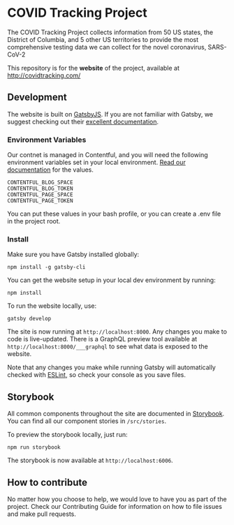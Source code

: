 # COVID Tracking Project

The COVID Tracking Project collects information from 50 US states, the District of Columbia, and 5 other US territories to provide the most comprehensive testing data we can collect for the novel coronavirus, SARS-CoV-2

This repository is for the **website** of the project, available at http://covidtracking.com/

## Development

The website is built on [GatsbyJS](https://www.gatsbyjs.org/). If you are not familiar with Gatsby, we suggest checking out their [excellent documentation](hhttps://www.gatsbyjs.org/docs).

### Environment Variables

Our contnet is managed in Contentful, and you will need the following environment variables set in your local environment. [Read our documentation](https://covidtracking.com/__storybook/?path=/docs/getting-started--page) for the values.

```
CONTENTFUL_BLOG_SPACE
CONTENTFUL_BLOG_TOKEN
CONTENTFUL_PAGE_SPACE
CONTENTFUL_PAGE_TOKEN
```

You can put these values in your bash profile, or you can create a .env file in the project root.

### Install

Make sure you have Gatsby installed globally:

```shell
npm install -g gatsby-cli
```

You can get the website setup in your local dev environment by running:

```shell
npm install
```

To run the website locally, use:

```shell
gatsby develop
```

The site is now running at `http://localhost:8000`. Any changes you make to code is live-updated. There is a GraphQL preview tool available at `http://localhost:8000/___graphql` to see what data is exposed to the website.

Note that any changes you make while running Gatsby will automatically checked with [ESLint](https://eslint.org/), so check your console as you save files.

## Storybook

All common components throughout the site are documented in [Storybook](https://storybook.js.org/). You can find all our component stories in `/src/stories`.

To preview the storybook locally, just run:

```shell
npm run storybook
```

The storybook is now available at `http://localhost:6006`.

## How to contribute

No matter how you choose to help, we would love to have you as part of the project. Check our Contributing Guide for information on how to file issues and make pull requests.
